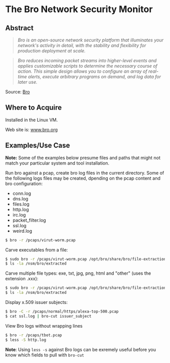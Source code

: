 The Bro Network Security Monitor
========

Abstract
--------

> *Bro is an open-source network security platform that illuminates your network's activity in detail, with the stability and flexibility for production deployment at scale.*

> *Bro reduces incoming packet streams into higher-level events and applies customizable scripts to determine the necessary course of action. This simple design allows you to configure an array of real-time alerts, execute arbitrary programs on demand, and log data for later use.*

Source: <a href='https://www.zeek.org' target='_blank'>Bro</a> 


Where to Acquire
---------
Installed in the Linux VM.

Web site is: <a href='https://www.bro.org' target='_blank'>www.bro.org</a>

Examples/Use Case
---------

**Note:** Some of the examples below presume files and paths that might not match your particular system and tool installation.

Run bro against a pcap, create bro log files in the current directory. Some of the following logs files may be created, dpending on the pcap content and bro configuration:

* conn.log
* dns.log
* files.log
* http.log
* irc.log
* packet_filter.log
* ssl.log
* weird.log


```bash
$ bro -r /pcaps/virut-worm.pcap
```

Carve executables from a file:
```bash
$ sudo bro -r /pcaps/virut-worm.pcap /opt/bro/share/bro/file-extraction/extract.bro
$ ls -la /nsm/bro/extracted
```

Carve multiple file types: exe, txt, jpg, png, html and "other" (uses the extension .xxx):
```bash
$ sudo bro -r /pcaps/virut-worm.pcap /opt/bro/share/bro/file-extraction/extract-all.bro
$ ls -la /nsm/bro/extracted
```

Display x.509 issuer subjects:
```bash
$ bro -C -r /pcaps/normal/https/alexa-top-500.pcap
$ cat ssl.log | bro-cut issuer_subject
```

View Bro logs without wrapping lines
```bash
$ bro -r /pcaps/tbot.pcap
$ less -S http.log 
```

**Note**: Using `less -s` against Bro logs can be exremely useful before you know which fields to pull with `bro-cut` 
